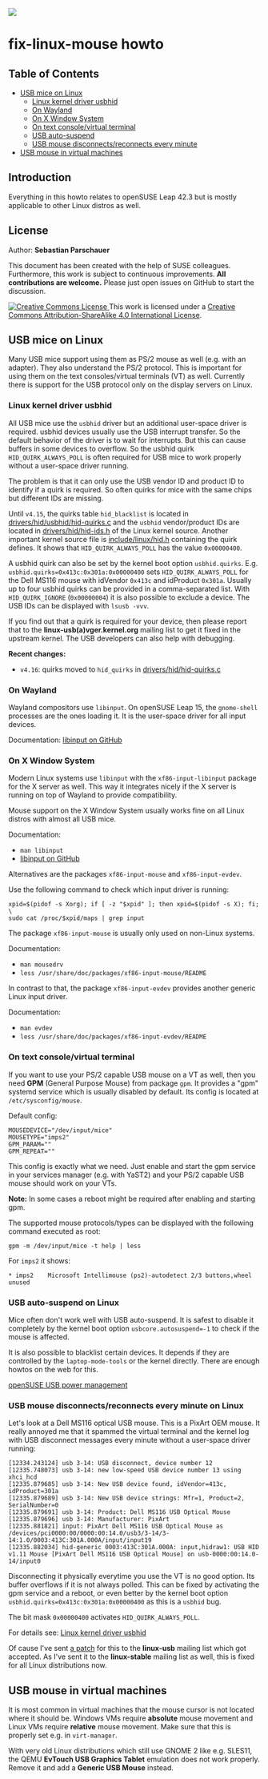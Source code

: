 ![](https://raw.githubusercontent.com/sriemer/fix-linux-mouse/master/mouse-hammer.jpg)

# fix-linux-mouse howto

## Table of Contents

   * [USB mice on Linux](#usb-mice-on-linux)
      * [Linux kernel driver usbhid](#linux-kernel-driver-usbhid)
      * [On Wayland](#on-wayland)
      * [On X Window System](#on-x-window-system)
      * [On text console/virtual terminal](#on-text-consolevirtual-terminal)
      * [USB auto-suspend](#usb-auto-suspend-on-linux)
      * [USB mouse disconnects/reconnects every minute](#usb-mouse-disconnectsreconnects-every-minute-on-linux)
   * [USB mouse in virtual machines](#usb-mouse-in-virtual-machines)

## Introduction

Everything in this howto relates to openSUSE Leap 42.3 but is mostly applicable
to other Linux distros as well.

## License

Author: **Sebastian Parschauer**

This document has been created with the help of SUSE colleagues. Furthermore,
this work is subject to continuous improvements. **All contributions are
welcome.** Please just open issues on GitHub to start the discussion.

<a rel="license" href="http://creativecommons.org/licenses/by-sa/4.0/">
  <img alt="Creative Commons License" style="border-width:0" src="https://i.creativecommons.org/l/by-sa/4.0/88x31.png" />
</a> This work is licensed under a <a rel="license" href="http://creativecommons.org/licenses/by-sa/4.0/">
Creative Commons Attribution-ShareAlike 4.0 International License</a>.

## USB mice on Linux

Many USB mice support using them as PS/2 mouse as well (e.g. with an adapter).
They also understand the PS/2 protocol. This is important for using them on
the text consoles/virtual terminals (VT) as well. Currently there is support
for the USB protocol only on the display servers on Linux.

### Linux kernel driver usbhid

All USB mice use the `usbhid` driver but an additional user-space driver is
required. usbhid devices usually use the USB interrupt transfer. So the default
behavior of the driver is to wait for interrupts. But this can cause buffers in
some devices to overflow. So the usbhid quirk `HID_QUIRK_ALWAYS_POLL` is often
required for USB mice to work properly without a user-space driver running.

The problem is that it can only use the USB vendor ID and product ID to identify
if a quirk is required. So often quirks for mice with the same chips but
different IDs are missing.

Until `v4.15`, the quirks table `hid_blacklist` is located in
[drivers/hid/usbhid/hid-quirks.c](https://elixir.bootlin.com/linux/v4.15/source/drivers/hid/usbhid/hid-quirks.c#L28)
and the `usbhid` vendor/product IDs are located in
[drivers/hid/hid-ids.h](https://elixir.bootlin.com/linux/v4.15/source/drivers/hid/hid-ids.h#L20)
of the Linux kernel source. Another important kernel source file is
[include/linux/hid.h](https://elixir.bootlin.com/linux/v4.15/source/include/linux/hid.h#L331)
containing the quirk defines. It shows that `HID_QUIRK_ALWAYS_POLL` has the
value `0x00000400`.

A usbhid quirk can also be set by the kernel boot option `usbhid.quirks`.
E.g. `usbhid.quirks=0x413c:0x301a:0x00000400` sets `HID_QUIRK_ALWAYS_POLL`
for the Dell MS116 mouse with idVendor `0x413c` and idProduct `0x301a`.
Usually up to four usbhid quirks can be provided in a comma-separated list.
With `HID_QUIRK_IGNORE` (`0x00000004`) it is also possible to exclude a device.
The USB IDs can be displayed with `lsusb -vvv`.

If you find out that a quirk is required for your device, then please report
that to the **linux-usb(a)vger.kernel.org** mailing list to get it fixed in the
upstream kernel. The USB developers can also help with debugging.

**Recent changes:**
   * `v4.16`: quirks moved to `hid_quirks` in
[drivers/hid/hid-quirks.c](https://elixir.bootlin.com/linux/v4.16/source/drivers/hid/hid-quirks.c#L29)

### On Wayland

Wayland compositors use `libinput`. On openSUSE Leap 15, the `gnome-shell`
processes are the ones loading it. It is the user-space driver for all input
devices.

Documentation: [libinput on GitHub](https://github.com/wayland-project/libinput)

### On X Window System

Modern Linux systems use `libinput` with the `xf86-input-libinput` package for
the X server as well. This way it integrates nicely if the X server is running
on top of Wayland to provide compatibility.

Mouse support on the X Window System usually works fine on all Linux distros
with almost all USB mice.

Documentation:
   * `man libinput`
   * [libinput on GitHub](https://github.com/wayland-project/libinput)

Alternatives are the packages `xf86-input-mouse` and `xf86-input-evdev`.

Use the following command to check which input driver is running:
```
xpid=$(pidof -s Xorg); if [ -z "$xpid" ]; then xpid=$(pidof -s X); fi; \
sudo cat /proc/$xpid/maps | grep input
```

The package `xf86-input-mouse` is usually only used on non-Linux systems.

Documentation:
   * `man mousedrv`
   * `less /usr/share/doc/packages/xf86-input-mouse/README`

In contrast to that, the package `xf86-input-evdev` provides another generic
Linux input driver.

Documentation:
   * `man evdev`
   * `less /usr/share/doc/packages/xf86-input-evdev/README`

### On text console/virtual terminal

If you want to use your PS/2 capable USB mouse on a VT as well, then you need
**GPM** (General Purpose Mouse) from package `gpm`. It provides a "gpm" systemd
service which is usually disabled by default. Its config is located at
`/etc/sysconfig/mouse`.

Default config:
```
MOUSEDEVICE="/dev/input/mice"
MOUSETYPE="imps2"
GPM_PARAM=""
GPM_REPEAT=""
```

This config is exactly what we need. Just enable and start the gpm service in
your services manager (e.g. with YaST2) and your PS/2 capable USB mouse should
work on your VTs.

**Note:** In some cases a reboot might be required after enabling and starting
gpm.

The supported mouse protocols/types can be displayed with the following command
executed as root:
```
gpm -m /dev/input/mice -t help | less
```

For `imps2` it shows:
```
* imps2    Microsoft Intellimouse (ps2)-autodetect 2/3 buttons,wheel unused
```

### USB auto-suspend on Linux

Mice often don't work well with USB auto-suspend. It is safest to disable it
completely by the kernel boot option `usbcore.autosuspend=-1` to check if the
mouse is affected.

It is also possible to blacklist certain devices. It depends if they are
controlled by the `laptop-mode-tools` or the kernel directly. There are enough
howtos on the web for this.

[openSUSE USB power management](https://en.opensuse.org/Powersaving#USB_power_management)

### USB mouse disconnects/reconnects every minute on Linux

Let's look at a Dell MS116 optical USB mouse. This is a PixArt OEM mouse. It
really annoyed me that it spammed the virtual terminal and the kernel log with
USB disconnect messages every minute without a user-space driver running:
```
[12334.243124] usb 3-14: USB disconnect, device number 12
[12335.748073] usb 3-14: new low-speed USB device number 13 using xhci_hcd
[12335.879685] usb 3-14: New USB device found, idVendor=413c, idProduct=301a
[12335.879689] usb 3-14: New USB device strings: Mfr=1, Product=2, SerialNumber=0
[12335.879691] usb 3-14: Product: Dell MS116 USB Optical Mouse
[12335.879696] usb 3-14: Manufacturer: PixArt
[12335.881821] input: PixArt Dell MS116 USB Optical Mouse as /devices/pci0000:00/0000:00:14.0/usb3/3-14/3-14:1.0/0003:413C:301A.000A/input/input19
[12335.882034] hid-generic 0003:413C:301A.000A: input,hidraw1: USB HID v1.11 Mouse [PixArt Dell MS116 USB Optical Mouse] on usb-0000:00:14.0-14/input0
```
Disconnecting it physically everytime you use the VT is no good option. Its
buffer overflows if it is not always polled. This can be fixed by activating the
gpm service and a reboot, or even better by the kernel boot option
`usbhid.quirks=0x413c:0x301a:0x00000400` as this is a `usbhid` bug.

The bit mask `0x00000400` activates `HID_QUIRK_ALWAYS_POLL`.

For details see: [Linux kernel driver usbhid](#linux-kernel-driver-usbhid)

Of cause I've sent [a patch](http://marc.info/?l=linux-usb&m=149675002229952&w=2)
for this to the **linux-usb** mailing list which got accepted. As I've sent it
to the **linux-stable** mailing list as well, this is fixed for all Linux
distributions now.

## USB mouse in virtual machines

It is most common in virtual machines that the mouse cursor is not located where
it should be. Windows VMs require **absolute** mouse movement and Linux VMs
require **relative** mouse movement. Make sure that this is properly set e.g.
in `virt-manager`.

With very old Linux distributions which still use GNOME 2 like e.g. SLES11, the
QEMU **EvTouch USB Graphics Tablet** emulation does not work properly. Remove it
and add a **Generic USB Mouse** instead.
